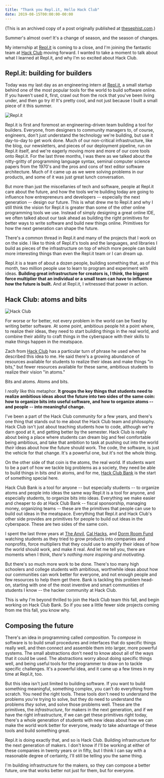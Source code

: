 ```yaml
---
title: "Thank you Repl.it, Hello Hack Club"
date: 2019-08-15T00:00:00-00:00
---
```


(This is an archived copy of a post originally published at [thesephist.com](https://thesephist.com/posts/composing-the-future/).)

Summer's almost over! It's a change of season, and the season of changes.

My internship at [Repl.it](https://repl.it) is coming to a close, and I'm joining the fantastic team at [Hack Club](https://hackclub.com) moving forward. I wanted to take a moment to talk about what I learned at Repl.it, and why I'm so excited about Hack Club.

## Repl.it: building for builders

Today was my last day as an engineering intern at [Repl.it](https://repl.it), a small startup behind one of the most popular tools for the world to build software online. If you haven't used it, first, crawl out from the rock that you've been living under, and then go try it! It's pretty cool, and not just because I built a small piece of it this summer.

![Repl.it](/img/repl-it.png)

Repl.it is first and foremost an engineering-driven team building a tool for builders. Everyone, from designers to community managers to, of course, engineers, don't just understand the technology we're building, but use it day-to-day to get work done. Much of our non-critical infrastructure, like the blog, our newsletters, and pieces of our deployment pipeline, run on Repl.it itself, and we're eagerly moving more and more of our core tools onto Repl.it. For the last three months, I was there as we talked about the nitty-gritty of programming language syntax, seminal computer science papers from the 1970's and the pros and cons of text editor software architecture. Much of it came up as we were solving problems in our products, and some of it was just great lunch conversation.

But more than just the miscellanies of tech and software, people at Repl.it care about the future, and how the tools we're building today are going to influence how entrepreneurs and developers -- especially the next generation -- design our future. This is what drew me to Repl.it and why I still think the vision for Repl.it is greater than some of the other online programming tools we use. Instead of simply designing a great online IDE, we often talked about our task ahead as building the right primitives for better ways to write software and build new things online. Primitives for how the next generation can shape the future.

There's a common thread in Repl.it and many of the projects that I work on on the side. I like to think of Repl.it's tools and the languages, and libraries I build as pieces of the infrastructure on top of which more people can build more interesting things than even the Repl.it team or I can dream up.

Repl.it is a team of about a dozen people, building something that, as of this month, two million people use to learn to program and experiment with ideas. **Building great infrastructure for creators is, I think, the biggest force multiplier that an individual or a small team can have to influence how the future is built.** And at Repl.it, I witnessed that power in action.

## Hack Club: atoms and bits

![Hack Club](/img/hack-club.png)

For worse or for better, not every problem in the world can be fixed by writing better software. At some point, ambitious people hit a point where, to realize their ideas, they need to start building things in the real world, and combine their ability to craft things in the cyberspace with their skills to make things happen in the meatspace.

Zach from [Hack Club](https://hackclub.com) has a particular turn of phrase he used when he described this idea to me. He said there's a growing abundance of resources available for students to realize their ideas and make things "in bits," but fewer resources available for these same, ambitious students to realize their vision "in atoms."

Bits and atoms. Atoms and bits.

I _really_ like this metaphor. **It groups the key things that students need to realize ambitious ideas about the future into two sides of the same coin: how to organize bits into useful software, and how to organize atoms -- and people -- into meaningful change.**

I've been a part of the Hack Club community for a few years, and there's one thing that stands out to me about the Hack Club team and philosophy. Hack Club isn't just about teaching students how to code, although we're darn good at it, and getting better by the semester. Hack Club is really about being a place where students can dream big and feel comfortable being ambitious, and take that ambition to task at pushing out into the world _their_ ideas about how the future should work. The code, the software, is just the vehicle for that change. It's a powerful one, but it's not the whole thing.

On the other side of that coin is the atoms, the real world. If students want to be a part of how we tackle big problems as a society, they need be able to build things in bits _and_ in atoms, and for me, [Hack Club Bank](https://hackclub.com/bank) is the start of something special here.

Hack Club Bank is a tool for anyone -- but especially students -- to organize atoms and people into ideas the same way Repl.it is a tool for anyone, and especially students, to organize bits into ideas. Everything we make easier and cheaper to do at Hack Club Bank -- fiscal sponsorship, managing money, organizing teams -- these are the primitives that people can use to build out ideas in the meatspace. Everything that Repl.it and Hack Club's other side provides are primitives for people to build out ideas in the cyberspace. These are two sides of the same coin.

I spent the last three years at [The Anvil](https://www.anvilstartups.com), [Cal Hacks](https://calhacks.io), and [Dorm Room Fund](https://dormroomfund.com/) watching students as they tried to grow products into companies and nonprofits, force multipliers that they could use to amplify their ideas of how the world should work, and make it real. And let me tell you, there are moments when I think, _there's nothing more inspiring and motivating_.

But there's so much more work to be done. There's too many high schoolers and college students with ambitious, worthwhile ideas about how our communities can work better for everyone, and not enough people and few resources to help them get there.  Bank is tackling this problem head-on, starting with one of the most inventive and smart communities of students I know -- the hacker community at Hack Club.

This is why I'm beyond thrilled to join the Hack Club team this fall, and begin working on Hack Club Bank. So if you see a little fewer side projects coming from me this fall, you know why.

## Composing the future

There's an idea in programming called _composition_. To _compose_ in software is to build small procedures and interfaces that do specific things really well, and then connect and assemble them into larger, more powerful systems. The small abstractions don't need to know about all of the ways that it could be used. The abstractions worry about doing specific things well, and being useful tools for the programmer to draw on to tackle specific challenges. It's a powerful idea, and it came up a few times in my time at Repl.it, too.

But this idea isn't just limited to building software. If you want to build something meaningful, something complex, you can't do everything from scratch. You need the right tools. These tools don't need to understand the problems _you're_ trying to solve, but they do need to understand the problems _they_ solve, and solve those problems well. These are the primitives, the _infrastructure_, for makers in the next generation, and if we have the right infrastructure, if we can get these primitives right today, there's a whole generation of students with new ideas about how we can make the world work better for everyone, ready to take advantage of these tools and build something great.

Repl.it is doing exactly that, and so is Hack Club. Building infrastructure for the next generation of makers. I don't know if I'll be working at either of these companies in twenty years or in fifty, but I think I can say with a reasonable degree of certainty, I'll still be telling you the same thing.

I'm building infrastructure for the makers, so they can compose a better future, one that works better not just for them, but for everyone.
